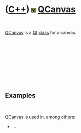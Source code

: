 



 

 

 

 

 

([C++](Cpp.md)) ![Qt](PicQt.png) [QCanvas](CppQCanvas.md)
===========================================================

 

[QCanvas](CppQCanvas.md) is a [Qt](CppQt.md) [class](CppClass.htm) for
a canvas.

 

 

 

 

 

Examples
--------

 

[QCanvas](CppQCanvas.md) is used in, among others:

-   ...

 

 

 

 

 





 



